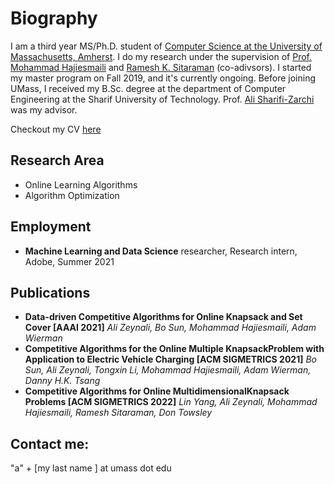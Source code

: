# **Biography**

I am a third year MS/Ph.D. student of [Computer Science at the University of Massachusetts, Amherst](https://www.cics.umass.edu/). I do my research under the supervision of [Prof. Mohammad Hajiesmaili](https://groups.cs.umass.edu/hajiesmaili/) and [Ramesh K. Sitaraman](https://groups.cs.umass.edu/ramesh/lids-lab/) (co-adivsors). I started my master program on Fall 2019, and it's currently ongoing. Before joining UMass, I received my B.Sc. degree at the department of Computer Engineering at the Sharif University of Technology. Prof. [Ali Sharifi-Zarchi](http://ce.sharif.edu/faculty/ali-sharifi-zarchi/) was my advisor. 

Checkout my CV [here](https://github.com/ZeynaliAli/home/blob/master/files/Ali_Zeynali_CV.pdf)

## **Research Area**
* Online Learning Algorithms
* Algorithm Optimization

## **Employment**
* **Machine Learning and Data Science** researcher, Research intern, Adobe, Summer 2021

## **Publications**
*	**Data-driven Competitive Algorithms for Online Knapsack and Set Cover [AAAI 2021]**
    *Ali Zeynali, Bo Sun, Mohammad Hajiesmaili, Adam Wierman*
*   **Competitive Algorithms for the Online Multiple KnapsackProblem with Application to Electric Vehicle Charging [ACM SIGMETRICS 2021]**
    *Bo Sun, Ali Zeynali, Tongxin Li, Mohammad Hajiesmaili, Adam Wierman, Danny H.K. Tsang*
*   **Competitive Algorithms for Online MultidimensionalKnapsack Problems [ACM SIGMETRICS 2022]**
    *Lin Yang, Ali Zeynali, Mohammad Hajiesmaili, Ramesh Sitaraman, Don Towsley*



## **Contact me:** 
"a" + \[my last name \] at umass dot edu 


